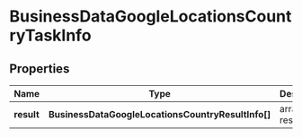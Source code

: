# BusinessDataGoogleLocationsCountryTaskInfo

## Properties

| Name | Type | Description | Notes |
|------------ | ------------- | ------------- | -------------|
**result** | **BusinessDataGoogleLocationsCountryResultInfo[]** | array of results |[optional]|